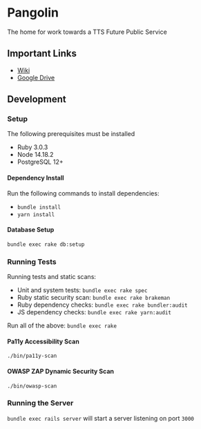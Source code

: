 Pangolin
========

The home for work towards a TTS Future Public Service

Important Links
---------------

* [Wiki](https://github.com/usagov/pangolin/wiki)
* [Google Drive](https://drive.google.com/drive/folders/1F7aUUqleuRVMaKAuOkqf9GXr5eCz-1QH?usp=sharing)

Development
-----------

### Setup

The following prerequisites must be installed

* Ruby 3.0.3
* Node 14.18.2
* PostgreSQL 12+

#### Dependency Install

Run the following commands to install dependencies:

* `bundle install`
* `yarn install`

#### Database Setup

`bundle exec rake db:setup`

### Running Tests

Running tests and static scans:
* Unit and system tests: `bundle exec rake spec`
* Ruby static security scan: `bundle exec rake brakeman`
* Ruby dependency checks: `bundle exec rake bundler:audit`
* JS dependency checks: `bundle exec rake yarn:audit`

Run all of the above: `bundle exec rake`

#### Pa11y Accessibility Scan

`./bin/pa11y-scan`

#### OWASP ZAP Dynamic Security Scan

`./bin/owasp-scan`

### Running the Server

`bundle exec rails server` will start a server listening on port `3000`
